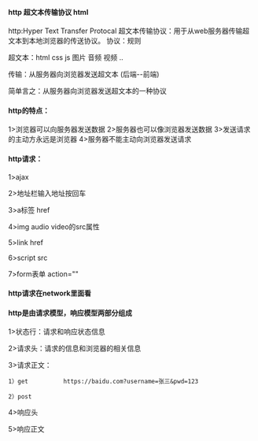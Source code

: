 #### http 超文本传输协议  html
http:Hyper Text Transfer Protocal
超文本传输协议：用于从web服务器传输超文本到本地浏览器的传送协议。
协议：规则

超文本：html  css  js 图片  音频  视频 ..

传输：从服务器向浏览器发送超文本 (后端--前端)

简单言之：从服务器向浏览器发送超文本的一种协议

#### http的特点：

1>浏览器可以向服务器发送数据
2>服务器也可以像浏览器发送数据
3>发送请求的主动方永远是浏览器
4>服务器不能主动向浏览器发送请求

#### http请求：

1>ajax

2>地址栏输入地址按回车

3>a标签 href

4>img audio video的src属性

5>link href 

6>script src

7>form表单  action=""

#### http请求在network里面看

#### http是由请求模型，响应模型两部分组成

1>状态行：请求和响应状态信息

2>请求头：请求的信息和浏览器的相关信息

3>请求正文：

    1）get          https://baidu.com?username=张三&pwd=123

    2）post         

4>响应头

5>响应正文







